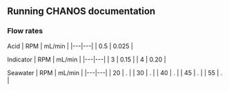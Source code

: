## Running CHANOS documentation

### Flow rates

Acid
| RPM | mL/min |
|---|---|
| 0.5 | 0.025 |

Indicator
| RPM | mL/min |
|---|---|
| 3 | 0.15 |
| 4 | 0.20 |

Seawater
| RPM | mL/min |
|---|---|
| 20 | . |
| 30 | . |
| 40 | . |
| 45 | . |
| 55 | . |
